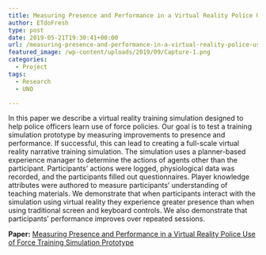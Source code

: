 ```yaml
---
title: Measuring Presence and Performance in a Virtual Reality Police Use of Force Training Simulation Prototype
author: ETdoFresh
type: post
date: 2019-05-21T19:30:41+00:00
url: /measuring-presence-and-performance-in-a-virtual-reality-police-use-of-force-training-simulation-prototype/
featured_image: /wp-content/uploads/2019/09/Capture-1.png
categories:
  - Project
tags:
  - Research
  - UNO

---
```

In this paper we describe a virtual reality training simulation designed to help police officers learn use of force policies. Our goal is to test a training simulation prototype by measuring improvements to presence and performance. If successful, this can lead to creating a full-scale virtual reality narrative training simulation. The simulation uses a planner-based experience manager to determine the actions of agents other than the participant. Participants’ actions were logged, physiological data was recorded, and the participants filled out questionnaires. Player knowledge attributes were authored to measure participants’ understanding of teaching materials. We demonstrate that when participants interact with the simulation using virtual reality they experience greater presence than when using traditional screen and keyboard controls. We also demonstrate that participants’ performance improves over repeated sessions.

**Paper:** [Measuring Presence and Performance in a Virtual Reality Police Use of Force Training Simulation Prototype][1]

&nbsp;

 [1]: https://www.etdofresh.com/wp-content/uploads/2019/09/garcia2019measuring.pdf